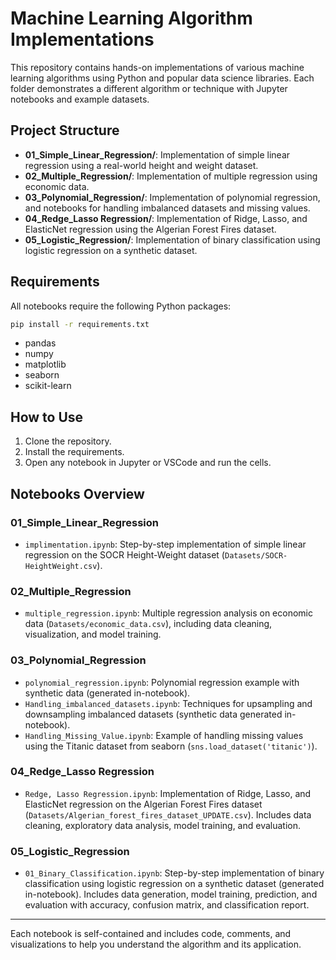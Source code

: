 # Machine Learning Algorithm Implementations

This repository contains hands-on implementations of various machine learning algorithms using Python and popular data science libraries. Each folder demonstrates a different algorithm or technique with Jupyter notebooks and example datasets.

## Project Structure

- **01_Simple_Linear_Regression/**: Implementation of simple linear regression using a real-world height and weight dataset.
- **02_Multiple_Regression/**: Implementation of multiple regression using economic data.
- **03_Polynomial_Regression/**: Implementation of polynomial regression, and notebooks for handling imbalanced datasets and missing values.
- **04_Redge_Lasso Regression/**: Implementation of Ridge, Lasso, and ElasticNet regression using the Algerian Forest Fires dataset.
- **05_Logistic_Regression/**: Implementation of binary classification using logistic regression on a synthetic dataset.

## Requirements

All notebooks require the following Python packages:

```bash
pip install -r requirements.txt
```

- pandas
- numpy
- matplotlib
- seaborn
- scikit-learn

## How to Use

1. Clone the repository.
2. Install the requirements.
3. Open any notebook in Jupyter or VSCode and run the cells.

## Notebooks Overview

### 01_Simple_Linear_Regression
- `implimentation.ipynb`: Step-by-step implementation of simple linear regression on the SOCR Height-Weight dataset (`Datasets/SOCR-HeightWeight.csv`).

### 02_Multiple_Regression
- `multiple_regression.ipynb`: Multiple regression analysis on economic data (`Datasets/economic_data.csv`), including data cleaning, visualization, and model training.

### 03_Polynomial_Regression
- `polynomial_regression.ipynb`: Polynomial regression example with synthetic data (generated in-notebook).
- `Handling_imbalanced_datasets.ipynb`: Techniques for upsampling and downsampling imbalanced datasets (synthetic data generated in-notebook).
- `Handling_Missing_Value.ipynb`: Example of handling missing values using the Titanic dataset from seaborn (`sns.load_dataset('titanic')`).

### 04_Redge_Lasso Regression
- `Redge, Lasso Regression.ipynb`: Implementation of Ridge, Lasso, and ElasticNet regression on the Algerian Forest Fires dataset (`Datasets/Algerian_forest_fires_dataset_UPDATE.csv`). Includes data cleaning, exploratory data analysis, model training, and evaluation.

### 05_Logistic_Regression
- `01_Binary_Classification.ipynb`: Step-by-step implementation of binary classification using logistic regression on a synthetic dataset (generated in-notebook). Includes data generation, model training, prediction, and evaluation with accuracy, confusion matrix, and classification report.

---

Each notebook is self-contained and includes code, comments, and visualizations to help you understand the algorithm and its application. 